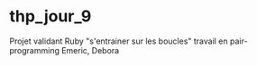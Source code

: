 # thp_jour_9
Projet validant Ruby "s'entrainer sur les boucles"
travail en pair-programming Emeric, Debora
